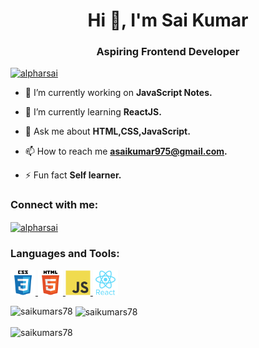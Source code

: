 <h1 align="center">Hi 👋, I'm Sai Kumar</h1>
<h3 align="center">Aspiring Frontend Developer</h3>

<p align="left"> <a href="https://twitter.com/alpharsai" target="blank"><img src="https://img.shields.io/twitter/follow/alpharsai?logo=twitter&style=for-the-badge" alt="alpharsai" /></a> </p>

- 🔭 I’m currently working on **JavaScript Notes.**

- 🌱 I’m currently learning **ReactJS.**

- 💬 Ask me about **HTML,CSS,JavaScript.**

- 📫 How to reach me **asaikumar975@gmail.com.**

- ⚡ Fun fact **Self learner.**

<h3 align="left">Connect with me:</h3>
<p align="left">
<a href="https://twitter.com/alpharsai" target="blank"><img align="center" src="https://raw.githubusercontent.com/rahuldkjain/github-profile-readme-generator/master/src/images/icons/Social/twitter.svg" alt="alpharsai" height="30" width="40" /></a>
</p>

<h3 align="left">Languages and Tools:</h3>
<p align="left"> <a href="https://www.w3schools.com/css/" target="_blank" rel="noreferrer"> <img src="https://raw.githubusercontent.com/devicons/devicon/master/icons/css3/css3-original-wordmark.svg" alt="css3" width="40" height="40"/> </a> <a href="https://www.w3.org/html/" target="_blank" rel="noreferrer"> <img src="https://raw.githubusercontent.com/devicons/devicon/master/icons/html5/html5-original-wordmark.svg" alt="html5" width="40" height="40"/> </a> <a href="https://developer.mozilla.org/en-US/docs/Web/JavaScript" target="_blank" rel="noreferrer"> <img src="https://raw.githubusercontent.com/devicons/devicon/master/icons/javascript/javascript-original.svg" alt="javascript" width="40" height="40"/> </a> <a href="https://reactjs.org/" target="_blank" rel="noreferrer"> <img src="https://raw.githubusercontent.com/devicons/devicon/master/icons/react/react-original-wordmark.svg" alt="react" width="40" height="40"/> </a> </p>

<p><img align="left" src="https://github-readme-stats.vercel.app/api/top-langs?username=saikumars78&show_icons=true&locale=en&layout=compact" alt="saikumars78" /></p>

<p>&nbsp;<img align="center" src="https://github-readme-stats.vercel.app/api?username=saikumars78&show_icons=true&locale=en" alt="saikumars78" /></p>

<p><img align="center" src="https://github-readme-streak-stats.herokuapp.com/?user=saikumars78&" alt="saikumars78" /></p>
